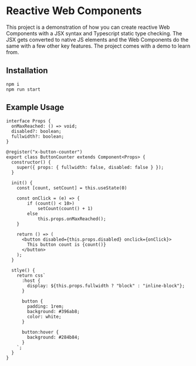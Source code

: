 # Reactive Web Components

This project is a demonstration of how you can create reactive Web Components with a JSX syntax and Typescript static type checking. The JSX gets converted to native JS elements and the Web Components do the same with a few other key features. The project comes with a demo to learn from.

## Installation

    npm i
    npm run start

## Example Usage

```
interface Props {
  onMaxReached: () => void;
  disabled?: boolean;
  fullwidth?: boolean;
}

@register("x-button-counter")
export class ButtonCounter extends Component<Props> {
  constructor() {
    super({ props: { fullwidth: false, disabled: false } });
  }

  init() {
    const [count, setCount] = this.useState(0)

    const onClick = (e) => {
        if (count() < 10>)
            setCount(count() + 1)
        else
            this.props.onMaxReached();
    }

    return () => (
      <button disabled={this.props.disabled} onclick={onClick}>
        This button count is {count()}
      </button>
    );
  }

  stlye() {
    return css`
      :host {
        display: ${this.props.fullwidth ? "block" : "inline-block"};
      }

      button {
        padding: 1rem;
        background: #396ab8;
        color: white;
      }

      button:hover {
        background: #284b84;
      }
    `;
  }
}
```
